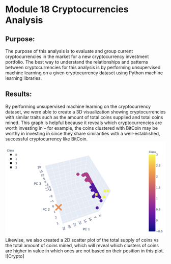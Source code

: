 # Module 18 Cryptocurrencies Analysis
## Purpose:
The purpose of this analysis is to evaluate and group current cryptocurrencies in the market for a new cryptocurrency investment portfolio. The best way to understand the relationships and patterns between cryptocurrencies for this analysis is by performing unsupervised machine learning on a given cryptocurrency dataset using Python machine learning libraries.

## Results:
By performing unsupervised machine learning on the cryptocurrency dataset, we were able to create a 3D visualization showing cryptocurrencies with similar traits such as the amount of total coins supplied and total coins mined. This graph is helpful because it reveals which cryptocurrencies are worth investing in – for example, the coins clustered with BitCoin may be worthy in investing in since they share similarities with a well-established, successful cryptocurrency like BitCoin.
![Crypto](https://github.com/mbroad1/Module-18-Cryptocurrencies/blob/main/3D%20Plot.png)
Likewise, we also created a 2D scatter plot of the total supply of coins vs the total amount of coins mined, which will reveal which clusters of coins are higher in value in which ones are not based on their position in this plot.
![Crypto]
